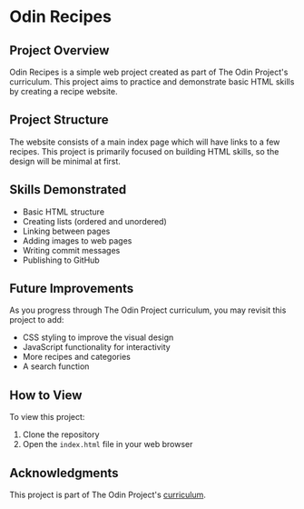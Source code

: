 # Odin Recipes

## Project Overview

Odin Recipes is a simple web project created as part of The Odin Project's curriculum. This project aims to practice and demonstrate basic HTML skills by creating a recipe website.

## Project Structure

The website consists of a main index page which will have links to a few recipes. This project is primarily focused on building HTML skills, so the design will be minimal at first.

## Skills Demonstrated

- Basic HTML structure
- Creating lists (ordered and unordered)
- Linking between pages
- Adding images to web pages
- Writing commit messages
- Publishing to GitHub

## Future Improvements

As you progress through The Odin Project curriculum, you may revisit this project to add:

- CSS styling to improve the visual design
- JavaScript functionality for interactivity
- More recipes and categories
- A search function

## How to View

To view this project:
1. Clone the repository
2. Open the `index.html` file in your web browser

## Acknowledgments

This project is part of The Odin Project's [curriculum](https://www.theodinproject.com/).
